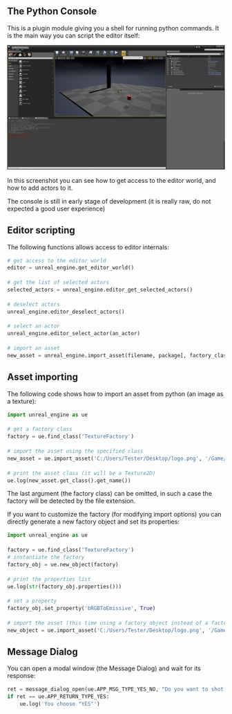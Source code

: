 The Python Console
------------------

This is a plugin module giving you a shell for running python commands. It is the main way you can script the editor itself:

![Alt text](screenshots/unreal_screenshot4.png?raw=true "Screenshot 4")

In this screenshot you can see how to get access to the editor world, and how to add actors to it.

The console is still in early stage of development (it is really raw, do not expected a good user experience)

Editor scripting
----------------

The following functions allows access to editor internals:

```py
# get access to the editor world
editor = unreal_engine.get_editor_world()

# get the list of selected actors
selected_actors = unreal_engine.editor_get_selected_actors()

# deselect actors
unreal_engine.editor_deselect_actors()

# select an actor
unreal_engine.editor_select_actor(an_actor)

# import an asset
new_asset = unreal_engine.import_asset(filename, package[, factory_class])
```

Asset importing
---------------

The following code shows how to import an asset from python (an image as a texture):

```py
import unreal_engine as ue

# get a factory class
factory = ue.find_class('TextureFactory')

# import the asset using the specified class
new_asset = ue.import_asset('C:/Users/Tester/Desktop/logo.png', '/Game/FooBar/Foo', factory)

# print the asset class (it will be a Texture2D)
ue.log(new_asset.get_class().get_name())
```

The last argument (the factory class) can be omitted, in such a case the factory will be detected by the file extension.

If you want to customize the factory (for modifying import options) you can directly generate a new factory object and set its properties:

```py
import unreal_engine as ue

factory = ue.find_class('TextureFactory')
# instantiate the factory
factory_obj = ue.new_object(factory)

# print the properties list
ue.log(str(factory_obj.properties()))

# set a property
factory_obj.set_property('bRGBToEmissive', True)

# import the asset (this time using a factory object instead of a factory class)
new_object = ue.import_asset('C:/Users/Tester/Desktop/logo.png', '/Game/FooBar/20tab', factory_obj)
```

Message Dialog
--------------

You can open a modal window (the Message Dialog) and wait for its response:

```py
ret = message_dialog_open(ue.APP_MSG_TYPE_YES_NO, "Do you want to shot ?")
if ret == ue.APP_RETURN_TYPE_YES:
    ue.log('You choose "YES"')
```
